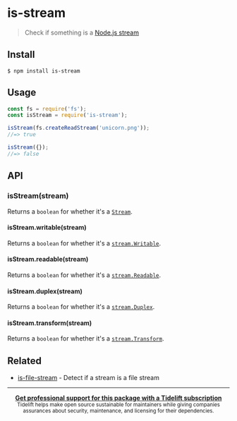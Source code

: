 # is-stream

> Check if something is a [Node.js stream](https://nodejs.org/api/stream.html)

## Install

```
$ npm install is-stream
```

## Usage

```js
const fs = require('fs');
const isStream = require('is-stream');

isStream(fs.createReadStream('unicorn.png'));
//=> true

isStream({});
//=> false
```

## API

### isStream(stream)

Returns a `boolean` for whether it's a [`Stream`](https://nodejs.org/api/stream.html#stream_stream).

#### isStream.writable(stream)

Returns a `boolean` for whether it's a [
`stream.Writable`](https://nodejs.org/api/stream.html#stream_class_stream_writable).

#### isStream.readable(stream)

Returns a `boolean` for whether it's a [
`stream.Readable`](https://nodejs.org/api/stream.html#stream_class_stream_readable).

#### isStream.duplex(stream)

Returns a `boolean` for whether it's a [
`stream.Duplex`](https://nodejs.org/api/stream.html#stream_class_stream_duplex).

#### isStream.transform(stream)

Returns a `boolean` for whether it's a [
`stream.Transform`](https://nodejs.org/api/stream.html#stream_class_stream_transform).

## Related

- [is-file-stream](https://github.com/jamestalmage/is-file-stream) - Detect if a stream is a file
  stream

---

<div align="center">
	<b>
		<a href="https://tidelift.com/subscription/pkg/npm-is-stream?utm_source=npm-is-stream&utm_medium=referral&utm_campaign=readme">Get professional support for this package with a Tidelift subscription</a>
	</b>
	<br>
	<sub>
		Tidelift helps make open source sustainable for maintainers while giving companies<br>assurances about security, maintenance, and licensing for their dependencies.
	</sub>
</div>
